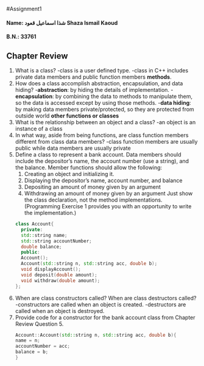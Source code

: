 #Assignment1
#### Name: شذا اسماعيل قعود Shaza Ismail Kaoud
#### B.N.: 33761
Chapter Review
--------------
1. What is a class?
    -class is a user defined type.
    -class in C++ includes private data members and public function members **methods**.
2. How does a class accomplish abstraction, encapsulation, and data hiding?
    -**abstraction**: by hiding the details of implementation.
    -**encapsulation**: by combining the data to methods to manipulate them, so the data is accessed except by using those methods.
    -**data hiding**: by making data members private/protected, so they are protected from outside world **other functions or classes**
3. What is the relationship between an object and a class?
    -an object is an instance of a class
4. In what way, aside from being functions, are class function members different from class data members?
    -class function members are usually public while data members are usually private
5. Define a class to represent a bank account. Data members should include the depositor’s name, the account number (use a string), and the balance. Member functions should allow the following:
    1. Creating an object and initializing it.
    2. Displaying the depositor’s name, account number, and balance
    3. Depositing an amount of money given by an argument
    4. Withdrawing an amount of money given by an argument
Just show the class declaration, not the method implementations. (Programming Exercise 1 provides you with an opportunity to write the implementation.)
    ```C++
    class Account{
      private:
      std::string name;
      std::string accountNumber;
      double balance;
      public:
      Account();
      Account(std::string n, std::string acc, double b);
      void displayAccount();
      void deposit(double amount);
      void withdraw(double amount);
    };
    ```
6. When are class constructors called? When are class destructors called?
    -constructors are called when an object is created.
    -destructors are called when an object is destroyed.
7. Provide code for a constructor for the bank account class from Chapter Review Question 5.
    ```C++
    Account::Account(std::string n, std::string acc, double b){
    name = n;
    accountNumber = acc;
    balance = b;
    }
    ```
    
